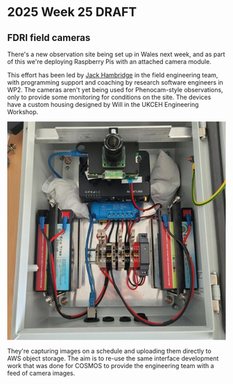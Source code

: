 # 2025 Week 25 DRAFT

## FDRI field cameras

There's a new observation site being set up in Wales next week, and as part of this we're deploying Raspberry Pis with an attached camera module.

This effort has been led by [Jack Hambridge](https://github.com/jacham12) in the field engineering team, with programming support and coaching by research software engineers in WP2. The cameras aren't yet being used for Phenocam-style observations, only to provide some monitoring for conditions on the site. The devices have a custom housing designed by Will in the UKCEH Engineering Workshop.

![A Raspberry Pi plus camera in its weatherproof housing](https://raw.githubusercontent.com/NERC-CEH/fdri_words/394a79af6d59fc28bb2bc443ce8132c794205509/weeknotes/assets/pi_camera_housing.jpg)

They're capturing images on a schedule and uploading them directly to AWS object storage. The aim is to re-use the same interface development work that was done for COSMOS to provide the engineering team with a feed of camera images.
